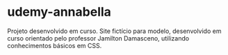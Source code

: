 # udemy-annabella
Projeto desenvolvido em curso.
Site fictício para modelo, desenvolvido em curso orientado pelo professor Jamilton Damasceno, utilizando conhecimentos básicos em CSS.
